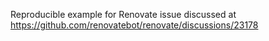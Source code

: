 Reproducible example for Renovate issue discussed at https://github.com/renovatebot/renovate/discussions/23178
